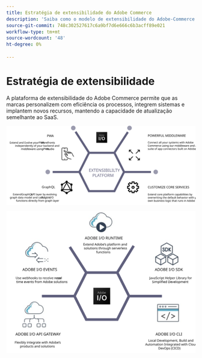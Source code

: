 ```yaml
---
title: Estratégia de extensibilidade do Adobe Commerce
description: 'Saiba como o modelo de extensibilidade do Adobe-Commerce permite personalizar sua implementação. '
source-git-commit: 748c302527617c6a9bf7d6e666c6b3acff89e021
workflow-type: tm+mt
source-wordcount: '48'
ht-degree: 0%

---
```



# Estratégia de extensibilidade

A plataforma de extensibilidade do Adobe Commerce permite que as marcas personalizem com eficiência os processos, integrem sistemas e implantem novos recursos, mantendo a capacidade de atualização semelhante ao SaaS.

![Diagrama de estratégia de extensibilidade do Adobe Commerce](../../assets/playbooks/extensibility-strategy-1.svg)

![Diagrama de estratégia de extensibilidade do Adobe Commerce](../../assets/playbooks/extensibility-strategy-2.svg)
